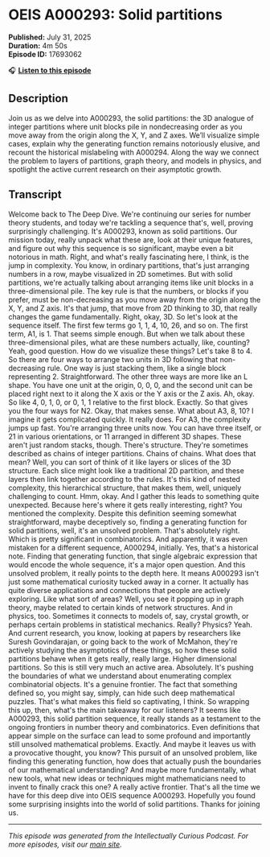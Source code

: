 # OEIS A000293: Solid partitions

**Published:** July 31, 2025  
**Duration:** 4m 50s  
**Episode ID:** 17693062

🎧 **[Listen to this episode](https://intellectuallycurious.buzzsprout.com/2529712/episodes/17693062-oeis-a000293-solid-partitions)**

## Description

Join us as we delve into A000293, the solid partitions: the 3D analogue of integer partitions where unit blocks pile in nondecreasing order as you move away from the origin along the X, Y, and Z axes. We’ll visualize simple cases, explain why the generating function remains notoriously elusive, and recount the historical mislabeling with A000294. Along the way we connect the problem to layers of partitions, graph theory, and models in physics, and spotlight the active current research on their asymptotic growth.

## Transcript

Welcome back to The Deep Dive. We're continuing our series for number theory students, and today we're tackling a sequence that's, well, proving surprisingly challenging. It's A000293, known as solid partitions. Our mission today, really unpack what these are, look at their unique features, and figure out why this sequence is so significant, maybe even a bit notorious in math. Right, and what's really fascinating here, I think, is the jump in complexity. You know, in ordinary partitions, that's just arranging numbers in a row, maybe visualized in 2D sometimes. But with solid partitions, we're actually talking about arranging items like unit blocks in a three-dimensional pile. The key rule is that the numbers, or blocks if you prefer, must be non-decreasing as you move away from the origin along the X, Y, and Z axis. It's that jump, that move from 2D thinking to 3D, that really changes the game fundamentally. Right, okay, 3D. So let's look at the sequence itself. The first few terms go 1, 1, 4, 10, 26, and so on. The first term, A1, is 1. That seems simple enough. But when we talk about these three-dimensional piles, what are these numbers actually, like, counting? Yeah, good question. How do we visualize these things? Let's take 8 to 4. So there are four ways to arrange two units in 3D following that non-decreasing rule. One way is just stacking them, like a single block representing 2. Straightforward. The other three ways are more like an L shape. You have one unit at the origin, 0, 0, 0, and the second unit can be placed right next to it along the X axis or the Y axis or the Z axis. Ah, okay. So like 4, 0, 1, 0, or 0, 1, 1 relative to the first block. Exactly. So that gives you the four ways for N2. Okay, that makes sense. What about A3, 8, 10? I imagine it gets complicated quickly. It really does. For A3, the complexity jumps up fast. You're arranging three units now. You can have three itself, or 21 in various orientations, or 11 arranged in different 3D shapes. These aren't just random stacks, though. There's structure. They're sometimes described as chains of integer partitions. Chains of chains. What does that mean? Well, you can sort of think of it like layers or slices of the 3D structure. Each slice might look like a traditional 2D partition, and these layers then link together according to the rules. It's this kind of nested complexity, this hierarchical structure, that makes them, well, uniquely challenging to count. Hmm, okay. And I gather this leads to something quite unexpected. Because here's where it gets really interesting, right? You mentioned the complexity. Despite this definition seeming somewhat straightforward, maybe deceptively so, finding a generating function for solid partitions, well, it's an unsolved problem. That's absolutely right. Which is pretty significant in combinatorics. And apparently, it was even mistaken for a different sequence, A000294, initially. Yes, that's a historical note. Finding that generating function, that single algebraic expression that would encode the whole sequence, it's a major open question. And this unsolved problem, it really points to the depth here. It means A000293 isn't just some mathematical curiosity tucked away in a corner. It actually has quite diverse applications and connections that people are actively exploring. Like what sort of areas? Well, you see it popping up in graph theory, maybe related to certain kinds of network structures. And in physics, too. Sometimes it connects to models of, say, crystal growth, or perhaps certain problems in statistical mechanics. Really? Physics? Yeah. And current research, you know, looking at papers by researchers like Suresh Govindarajan, or going back to the work of McMahon, they're actively studying the asymptotics of these things, so how these solid partitions behave when it gets really, really large. Higher dimensional partitions. So this is still very much an active area. Absolutely. It's pushing the boundaries of what we understand about enumerating complex combinatorial objects. It's a genuine frontier. The fact that something defined so, you might say, simply, can hide such deep mathematical puzzles. That's what makes this field so captivating, I think. So wrapping this up, then, what's the main takeaway for our listeners? It seems like A000293, this solid partition sequence, it really stands as a testament to the ongoing frontiers in number theory and combinatorics. Even definitions that appear simple on the surface can lead to some profound and importantly still unsolved mathematical problems. Exactly. And maybe it leaves us with a provocative thought, you know? This pursuit of an unsolved problem, like finding this generating function, how does that actually push the boundaries of our mathematical understanding? And maybe more fundamentally, what new tools, what new ideas or techniques might mathematicians need to invent to finally crack this one? A really active frontier. That's all the time we have for this deep dive into OEIS sequence A000293. Hopefully you found some surprising insights into the world of solid partitions. Thanks for joining us.

---
*This episode was generated from the Intellectually Curious Podcast. For more episodes, visit our [main site](https://intellectuallycurious.buzzsprout.com).*
